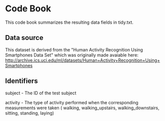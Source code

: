 # Code Book
This code book summarizes the resulting data fields in tidy.txt.

## Data source

This dataset is derived from the "Human Activity Recognition Using Smartphones Data Set" which was originally made avaiable here: http://archive.ics.uci.edu/ml/datasets/Human+Activity+Recognition+Using+Smartphones

## Identifiers

subject - The ID of the test subject

activity - The type of activity performed when the corresponding measurements were taken 
( walking, walking_upstairs, walking_downstairs, sitting, standing, laying)


